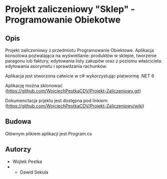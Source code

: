 # Projekt zaliczeniowy "Sklep" - Programowanie Obiekotwe

## Opis
Projekt zaliczeniowy z przedmiotu Programowanie Obiektowe.
Aplikacja konsolowa pozwalająca na wyświetlanie: produktów w sklepie, tworzenie paragonu lub faktury, edytowania listy zakupów 
oraz z poziomu właściciela: edytowania asorymetu i sprawdzania rachunków. 

Aplikacja jest stworzona całwicie w c# wykorzystując platwormę .NET 6

Aplikację można sklonować (https://github.com/WojciechPestkaCDV/Projekt-Zaliczeniowy.git)

Dokumenctacja prjektu jest dostępna pod linkiem: (https://github.com/WojciechPestkaCDV/Projekt-Zaliczeniowy/wiki)

## Budowa 
Głównym plikiem aplikacji jest Program.cs

## Autorzy
* Wojtek Pestka
* * Dawid Sekula
